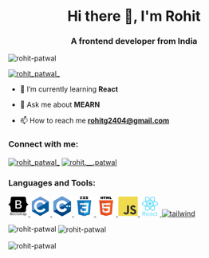 
<h1 align="center">Hi there 👋, I'm Rohit</h1>
<h3 align="center">A frontend developer from India</h3>

<p align="left"> <img src="https://komarev.com/ghpvc/?username=rohit-patwal&label=Profile%20views&color=0e75b6&style=flat" alt="rohit-patwal" /> </p>

<p align="left"> <a href="https://twitter.com/rohit_patwal_" target="blank"><img src="https://img.shields.io/twitter/follow/rohit_patwal_?logo=twitter&style=for-the-badge" alt="rohit_patwal_" /></a> </p>

- 🌱 I’m currently learning **React**

- 💬 Ask me about **MEARN**

- 📫 How to reach me **rohitg2404@gmail.com**

<h3 align="left">Connect with me:</h3>
<p align="left">
<a href="https://twitter.com/rohit_patwal_" target="blank"><img align="center" src="https://raw.githubusercontent.com/rahuldkjain/github-profile-readme-generator/master/src/images/icons/Social/twitter.svg" alt="rohit_patwal_" height="30" width="40" /></a>
<a href="https://instagram.com/rohit.__.patwal" target="blank"><img align="center" src="https://raw.githubusercontent.com/rahuldkjain/github-profile-readme-generator/master/src/images/icons/Social/instagram.svg" alt="rohit.__.patwal" height="30" width="40" /></a>
</p>

<h3 align="left">Languages and Tools:</h3>
<p align="left"> <a href="https://getbootstrap.com" target="_blank" rel="noreferrer"> <img src="https://raw.githubusercontent.com/devicons/devicon/master/icons/bootstrap/bootstrap-plain-wordmark.svg" alt="bootstrap" width="40" height="40"/> </a> <a href="https://www.cprogramming.com/" target="_blank" rel="noreferrer"> <img src="https://raw.githubusercontent.com/devicons/devicon/master/icons/c/c-original.svg" alt="c" width="40" height="40"/> </a> <a href="https://www.w3schools.com/cpp/" target="_blank" rel="noreferrer"> <img src="https://raw.githubusercontent.com/devicons/devicon/master/icons/cplusplus/cplusplus-original.svg" alt="cplusplus" width="40" height="40"/> </a> <a href="https://www.w3schools.com/css/" target="_blank" rel="noreferrer"> <img src="https://raw.githubusercontent.com/devicons/devicon/master/icons/css3/css3-original-wordmark.svg" alt="css3" width="40" height="40"/> </a> <a href="https://www.w3.org/html/" target="_blank" rel="noreferrer"> <img src="https://raw.githubusercontent.com/devicons/devicon/master/icons/html5/html5-original-wordmark.svg" alt="html5" width="40" height="40"/> </a> <a href="https://developer.mozilla.org/en-US/docs/Web/JavaScript" target="_blank" rel="noreferrer"> <img src="https://raw.githubusercontent.com/devicons/devicon/master/icons/javascript/javascript-original.svg" alt="javascript" width="40" height="40"/> </a> <a href="https://reactjs.org/" target="_blank" rel="noreferrer"> <img src="https://raw.githubusercontent.com/devicons/devicon/master/icons/react/react-original-wordmark.svg" alt="react" width="40" height="40"/> </a> <a href="https://tailwindcss.com/" target="_blank" rel="noreferrer"> <img src="https://www.vectorlogo.zone/logos/tailwindcss/tailwindcss-icon.svg" alt="tailwind" width="40" height="40"/> </a> </p>

<p><img align="left" src="https://github-readme-stats.vercel.app/api/top-langs?username=rohit-patwal&show_icons=true&locale=en&layout=compact" alt="rohit-patwal" /></p>

<p>&nbsp;<img align="center" src="https://github-readme-stats.vercel.app/api?username=rohit-patwal&show_icons=true&locale=en" alt="rohit-patwal" /></p>

<p><img align="center" src="https://github-readme-streak-stats.herokuapp.com/?user=rohit-patwal&" alt="rohit-patwal" /></p>
